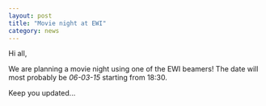 ```yaml
---
layout: post
title: "Movie night at EWI"
category: news
---
```


Hi all,

We are planning a movie night using one of the EWI beamers! The date will most probably be *06-03-15* starting from 18:30. 

Keep you updated...
